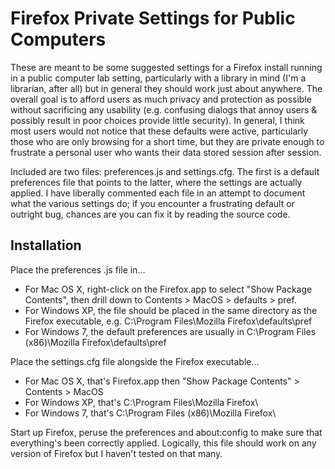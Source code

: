 # Firefox Private Settings for Public Computers

These are meant to be some suggested settings for a Firefox install running in a public computer lab setting, particularly with a library in mind (I'm a librarian, after all) but in general they should work just about anywhere. The overall goal is to afford users as much privacy and protection as possible without sacrificing any usability (e.g. confusing dialogs that annoy users & possibly result in poor choices provide little security). In general, I think most users would not notice that these defaults were active, particularly those who are only browsing for a short time, but they are private enough to frustrate a personal user who wants their data stored session after session.

Included are two files: preferences.js and settings.cfg. The first is a default preferences file that points to the latter, where the settings are actually applied. I have liberally commented each file in an attempt to document what the various settings do; if you encounter a frustrating default or outright bug, chances are you can fix it by reading the source code.

## Installation

Place the preferences .js file in...

- For Mac OS X, right-click on the Firefox.app to select "Show Package Contents", then drill down to Contents > MacOS > defaults > pref.
- For Windows XP, the file should be placed in the same directory as the Firefox executable, e.g. C:\Program Files\Mozilla Firefox\defaults\pref
- For Windows 7, the default preferences are usually in C:\Program Files (x86)\Mozilla Firefox\defaults\pref

Place the settings.cfg file alongside the Firefox executable...

- For Mac OS X, that's Firefox.app then "Show Package Contents" > Contents > MacOS
- For Windows XP, that's C:\Program Files\Mozilla Firefox\
- For Windows 7, that's C:\Program Files (x86)\Mozilla Firefox\

Start up Firefox, peruse the preferences and about:config to make sure that everything's been correctly applied. Logically, this file should work on any version of Firefox but I haven't tested on that many.